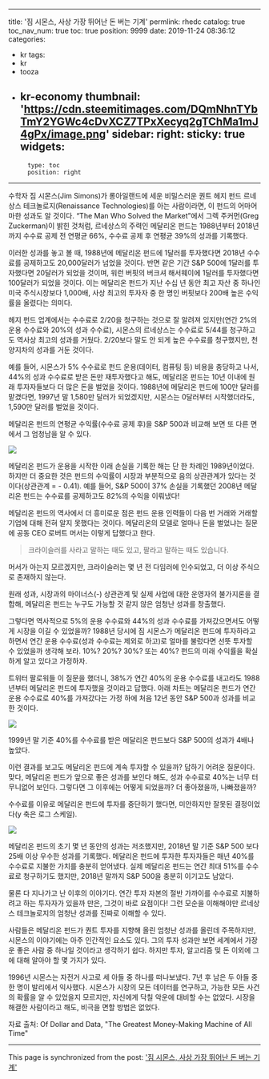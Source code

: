 
---
title: '짐 시몬스, 사상 가장 뛰어난 돈 버는 기계'
permlink: rhedc
catalog: true
toc_nav_num: true
toc: true
position: 9999
date: 2019-11-24 08:36:12
categories:
- kr
tags:
- kr
- tooza
- kr-economy
thumbnail: 'https://cdn.steemitimages.com/DQmNhnTYbTmY2YGWc4cDvXCZ7TPxXecyq2gTChMa1mJ4gPx/image.png'
sidebar:
    right:
        sticky: true
widgets:
    -
        type: toc
        position: right
---


수학자 짐 시몬스(Jim Simons)가 롱아일랜드에 세운 비밀스러운 퀀트 헤지 펀드 르네상스 테크놀로지(Renaissance Technologies)를 아는 사람이라면, 이 펀드의 어마어마한 성과도 알 것이다. “The Man Who Solved the Market”에서 그렉 주커먼(Greg Zuckerman)이 밝힌 것처럼, 르네상스의 주력인 메달리온 펀드는 1988년부터 2018년까지 수수료 공제 전 연평균 66%, 수수료 공제 후 연평균 39%의 성과를 기록했다.  

이러한 성과를 놓고 볼 때, 1988년에 메달리온 펀드에 1달러를 투자했다면 2018년 수수료를 공제하고도 20,000달러가 넘었을 것이다. 반면 같은 기간 S&P 500에 1달러를 투자했다면 20달러가 되었을 것이며, 워런 버핏의 버크셔 해서웨이에 1달러를 투자했다면 100달러가 되었을 것이다. 이는 메달리온 펀드가 지난 수십 년 동안 최고 자산 중 하나인 미국 주식시장보다 1,000배, 사상 최고의 투자자 중 한 명인 버핏보다 200배 높은 수익률을 올렸다는 의미다.  

헤지 펀드 업계에서는 수수료로 2/20을 청구하는 것으로 잘 알려져 있지만(연간 2%의 운용 수수료와 20%의 성과 수수료), 시몬스의 르네상스는 수수료로 5/44를 청구하고도 역사상 최고의 성과를 거뒀다. 2/20보다 말도 안 되게 높은 수수료를 청구했지만, 천양지차의 성과를 거둔 것이다.  

예를 들어, 시몬스가 5% 수수료로 펀드 운용(데이터, 컴퓨팅 등) 비용을 충당하고 나서, 44%의 성과 수수료로 받은 돈만 재투자했다고 해도, 메달리온 펀드는 10년 이내에 원래 투자자들보다 더 많은 돈을 벌었을 것이다. 1988년에 메달리온 펀드에 100만 달러를 맡겼다면, 1997년 말 1,580만 달러가 되었겠지만, 시몬스는 0달러부터 시작했더라도, 1,590만 달러를 벌었을 것이다. 

메달리온 펀드의 연평균 수익률(수수료 공제 후)을 S&P 500과 비교해 보면 또 다른 면에서 그 엄청남을 알 수 있다. 

![](https://cdn.steemitimages.com/DQmNhnTYbTmY2YGWc4cDvXCZ7TPxXecyq2gTChMa1mJ4gPx/image.png)

메달리온 펀드가 운용을 시작한 이래 손실을 기록한 해는 단 한 차례인 1989년이었다. 하지만 더 중요한 것은 펀드의 수익률이 시장과 부분적으로 음의 상관관계가 있다는 것이다(상관관계 = - 0.41). 예를 들어, S&P 500이 37% 손실을 기록했던 2008년 메달리온 펀드는 수수료를 공제하고도 82%의 수익을 이뤄냈다! 

메달리온 펀드의 역사에서 더 흥미로운 점은 펀드 운용 인력들이 다음 번 거래와 거래할 기업에 대해 전혀 알지 못했다는 것이다. 메달리온의 모델로 얼마나 돈을 벌었냐는 질문에 공동 CEO 로버트 머서는 이렇게 답했다고 한다. 

>크라이슬러를 사라고 말하는 때도 있고, 팔라고 말하는 때도 있습니다.

머서가 아는지 모르겠지만, 크라이슬러는 몇 년 전 다임러에 인수되었고, 더 이상 주식으로 존재하지 않는다. 

원래 성과, 시장과의 마이너스(-) 상관관계 및 실제 사업에 대한 운영자의 불가지론을 결합해, 메달리온 펀드는 누구도 가능할 것 같지 않은 엄청난 성과를 창출했다.  

그렇다면 역사적으로 5%의 운용 수수료와 44%의 성과 수수료를 가져갔으면서도 어떻게 시장을 이길 수 있었을까? 1988년 당시에 짐 시몬스가 메달리온 펀드에 투자하라고 하면서 연간 운용 수수료(성과 수수료는 제외로 하고)로 얼마를 불렀다면 선뜻 투자할 수 있었을까 생각해 보라. 10%? 20%? 30%? 또는 40%? 펀드의 미래 수익률을 확실하게 알고 있다고 가정하자. 

트위터 팔로워들 이 질문을 했더니, 38%가 연간 40%의 운용 수수료를 내고라도 1988년부터 메달리온 펀드에 투자했을 것이라고 답했다. 아래 차트는 메달리온 펀드가 연간 운용 수수료로 40%를 가져갔다는 가정 하에 처음 12년 동안 S&P 500과 성과를 비교한 것이다.

![](https://cdn.steemitimages.com/DQmdP5bMRRaxHrzDg5iTg4D292agkrSGC4qFYLXgLMB5gvg/image.png)

1999년 말 기준 40%를 수수료를 받은 메달리온 펀드보다 S&P 500의 성과가 4배나 높았다. 

이런 결과를 보고도 메달리온 펀드에 계속 투자할 수 있을까? 답하기 어려운 질문이다. 맞다, 메달리온 펀드가 앞으로 좋은 성과를 보인다 해도, 성과 수수료로 40%는 너무 터무니없어 보인다. 그렇다면 그 이후에는 어떻게 되었을까? 더 좋아졌을까, 나빠졌을까?  

수수료를 이유로 메달리온 펀드에 투자를 중단하기 했다면, 미안하지만 잘못된 결정이었다(y 축은 로그 스케일).

![](https://cdn.steemitimages.com/DQmQ91zC5fDEUZfUuREgpyx87M1e5rz8vgbnvMx1wdRdLoF/image.png)

메달리온 펀드의 초기 몇 년 동안의 성과는 저조했지만, 2018년 말 기준 S&P 500 보다 25배 이상 우수한 성과를 기록했다. 메달리온 펀드에 투자한 투자자들은 매년 40%를 수수료로 지불한 가치를 충분히 얻어냈다. 실제 메달리온 펀드는 연간 최대 51%를 수수료로 청구하기도 했지만, 2018년 말까지 S&P 500을 충분히 이기고도 남았다.  

물론 다 지나가고 난 이후의 이야기다. 연간 투자 자본의 절반 가까이를 수수료로 지불하려고 하는 투자자가 있을까 만은, 그것이 바로 요점이다! 그런 모순을 이해해야만 르네상스 테크놀로지의 엄청난 성과를 진짜로 이해할 수 있다. 

사람들은 메달리온 펀드가 퀀트 투자를 지향해 올린 엄청난 성과를 올린데 주목하지만, 시몬스의 이야기에는 아주 인간적인 요소도 있다. 그의 투자 성과만 보면 세계에서 가장 운 좋은 사람 중 하나일 것이라고 생각하기 쉽다. 하지만 투자, 알고리즘 및 돈 이외에 그에 대해 알아야 할 몇 가지가 있다. 

1996년 시몬스는 자전거 사고로 세 아들 중 하나를 떠나보냈다. 7년 후 남은 두 아들 중 한 명이 발리에서 익사했다. 시몬스가 시장의 모든 데이터를 연구하고, 가능한 모든 사건의 확률을 알 수 있었을지 모르지만, 자신에게 닥칠 악운에 대비할 수는 없었다. 시장을 해결한 사람이라고 해도, 비극을 면할 방법은 없었다.  

자료 출처: Of Dollar and Data, "The Greatest Money-Making Machine of All Time"

- - -

This page is synchronized from the post: ['짐 시몬스, 사상 가장 뛰어난 돈 버는 기계'](https://steemit.com/@pius.pius/rhedc)
